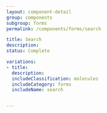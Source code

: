 ```yaml
---
layout: component-detail
group: components
subgroup: forms
permalink: /components/forms/search

title: Search
description:
status: Complete

variations:
- title:
  description:
  includeClassification: molecules
  includeCategory: forms
  includeName: search


---
```

